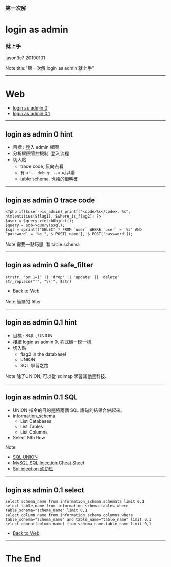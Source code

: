 ### 第一次解 
# login as admin
### 就上手

jason3e7 20190101

Note:title:"第一次解 login as admin 就上手"

---

# Web
* [login as admin 0](#/2)
* [login as admin 0.1](#/5)

---

## login as admin 0 hint
* 目標 : 登入 admin 權限
* 分析權限管控機制, 登入流程
* 切入點
  * trace code, 反向去看
  * 有 `<!-- debug: -->` 可以看
  * table schema, 也給的很明確

---

## login as admin 0 trace code
```
<?php if($user->is_admin) printf("<code>%s</code>, %s", htmlentities($flag1), $where_is_flag2); ?>
$user = $query->fetchObject();
$query = $db->query($sql);
$sql = sprintf("SELECT * FROM `user` WHERE `user` = '%s' AND `password` = '%s'", $_POST['name'], $_POST['password']);
```

Note:需要一點巧思, 看 table schema

---

## login as admin 0 safe_filter
```
strstr, 'or 1=1' || 'drop' || 'update' || 'delete'
str_replace("'", "\\'", $str)
```
* [Back to Web](#/1)

Note:簡單的 filter

---

## login as admin 0.1 hint
* 目標 : SQLi, UNION
* 接續 login as admin 0, 程式碼一模一樣.
* 切入點
  * flag2 in the database!
  * UNION
  * SQL 學習之路

Note:除了UNION, 可以從 sqlmap 學習其他黑科技.

---

## login as admin 0.1 SQL
* UNION 指令的目的是將兩個 SQL 語句的結果合併起來。
* information_schema
  * List Databases
  * List Tables
  * List Columns
* Select Nth Row

Note:
* [SQL UNION](https://www.1keydata.com/tw/sql/sqlunion.html)
* [MySQL SQL Injection Cheat Sheet](http://pentestmonkey.net/cheat-sheet/sql-injection/mysql-sql-injection-cheat-sheet)
* [Sql injection 幼幼班](https://www.slideshare.net/hugolu/sql-injection-61608454)

---

## login as admin 0.1 select
```
select schema_name from information_schema.schemata limit 0,1
select table_name from information_schema.tables where table_schema="schema_name" limit 0,1
select column_name from information_schema.columns where table_schema="schema_name" and table_name="table_name" limit 0,1
select concat(column_name) from schema_name.table_name limit 0,1
```
* [Back to Web](#/1)

---

# The End

